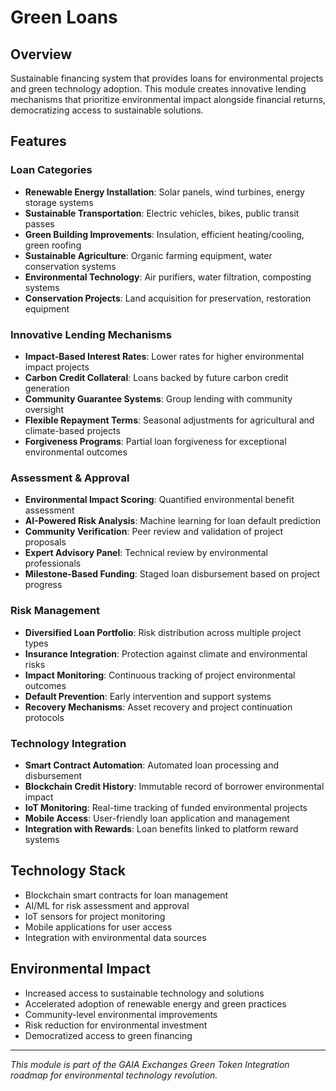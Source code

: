 # Green Loans

## Overview
Sustainable financing system that provides loans for environmental projects and green technology adoption. This module creates innovative lending mechanisms that prioritize environmental impact alongside financial returns, democratizing access to sustainable solutions.

## Features

### Loan Categories
- **Renewable Energy Installation**: Solar panels, wind turbines, energy storage systems
- **Sustainable Transportation**: Electric vehicles, bikes, public transit passes
- **Green Building Improvements**: Insulation, efficient heating/cooling, green roofing
- **Sustainable Agriculture**: Organic farming equipment, water conservation systems
- **Environmental Technology**: Air purifiers, water filtration, composting systems
- **Conservation Projects**: Land acquisition for preservation, restoration equipment

### Innovative Lending Mechanisms
- **Impact-Based Interest Rates**: Lower rates for higher environmental impact projects
- **Carbon Credit Collateral**: Loans backed by future carbon credit generation
- **Community Guarantee Systems**: Group lending with community oversight
- **Flexible Repayment Terms**: Seasonal adjustments for agricultural and climate-based projects
- **Forgiveness Programs**: Partial loan forgiveness for exceptional environmental outcomes

### Assessment & Approval
- **Environmental Impact Scoring**: Quantified environmental benefit assessment
- **AI-Powered Risk Analysis**: Machine learning for loan default prediction
- **Community Verification**: Peer review and validation of project proposals
- **Expert Advisory Panel**: Technical review by environmental professionals
- **Milestone-Based Funding**: Staged loan disbursement based on project progress

### Risk Management
- **Diversified Loan Portfolio**: Risk distribution across multiple project types
- **Insurance Integration**: Protection against climate and environmental risks
- **Impact Monitoring**: Continuous tracking of project environmental outcomes
- **Default Prevention**: Early intervention and support systems
- **Recovery Mechanisms**: Asset recovery and project continuation protocols

### Technology Integration
- **Smart Contract Automation**: Automated loan processing and disbursement
- **Blockchain Credit History**: Immutable record of borrower environmental impact
- **IoT Monitoring**: Real-time tracking of funded environmental projects
- **Mobile Access**: User-friendly loan application and management
- **Integration with Rewards**: Loan benefits linked to platform reward systems

## Technology Stack
- Blockchain smart contracts for loan management
- AI/ML for risk assessment and approval
- IoT sensors for project monitoring
- Mobile applications for user access
- Integration with environmental data sources

## Environmental Impact
- Increased access to sustainable technology and solutions
- Accelerated adoption of renewable energy and green practices
- Community-level environmental improvements
- Risk reduction for environmental investment
- Democratized access to green financing

---
*This module is part of the GAIA Exchanges Green Token Integration roadmap for environmental technology revolution.*